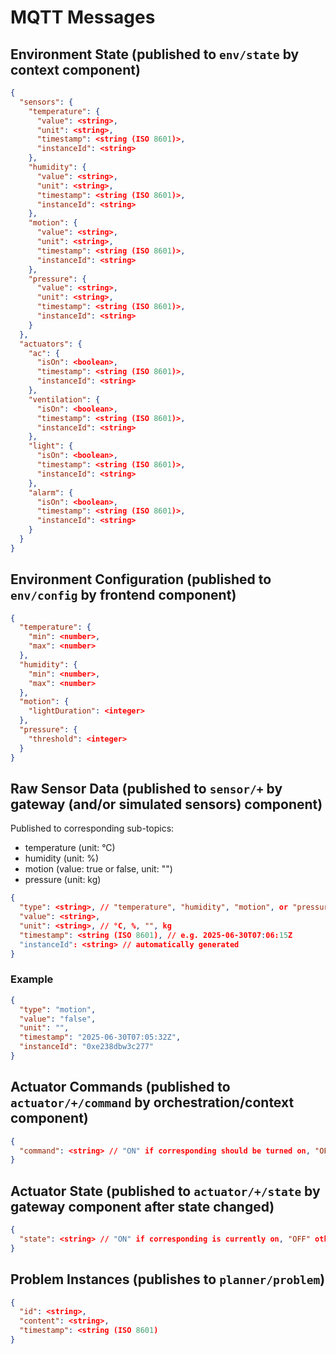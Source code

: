 # MQTT Messages

## Environment State (published to `env/state` by context component)

```json
{
  "sensors": {
    "temperature": {
      "value": <string>,
      "unit": <string>,
      "timestamp": <string (ISO 8601)>,
      "instanceId": <string>
    },
    "humidity": {
      "value": <string>,
      "unit": <string>,
      "timestamp": <string (ISO 8601)>,
      "instanceId": <string>
    },
    "motion": {
      "value": <string>,
      "unit": <string>,
      "timestamp": <string (ISO 8601)>,
      "instanceId": <string>
    },
    "pressure": {
      "value": <string>,
      "unit": <string>,
      "timestamp": <string (ISO 8601)>,
      "instanceId": <string>
    }
  },
  "actuators": {
    "ac": {
      "isOn": <boolean>,
      "timestamp": <string (ISO 8601)>,
      "instanceId": <string>
    },
    "ventilation": {
      "isOn": <boolean>,
      "timestamp": <string (ISO 8601)>,
      "instanceId": <string>
    },
    "light": {
      "isOn": <boolean>,
      "timestamp": <string (ISO 8601)>,
      "instanceId": <string>
    },
    "alarm": {
      "isOn": <boolean>,
      "timestamp": <string (ISO 8601)>,
      "instanceId": <string>
    }
  }
}
```

## Environment Configuration (published to `env/config` by frontend component)

```json
{
  "temperature": {
    "min": <number>,
    "max": <number>
  },
  "humidity": {
    "min": <number>,
    "max": <number>
  },
  "motion": {
    "lightDuration": <integer>
  },
  "pressure": {
    "threshold": <integer>
  }
}
```

## Raw Sensor Data (published to `sensor/+` by gateway (and/or simulated sensors) component)

Published to corresponding sub-topics:

- temperature (unit: °C)
- humidity (unit: %)
- motion (value: true or false, unit: "")
- pressure (unit: kg)

```json
{
  "type": <string>, // "temperature", "humidity", "motion", or "pressure"
  "value": <string>,
  "unit": <string>, // °C, %, "", kg
  "timestamp": <string (ISO 8601), // e.g. 2025-06-30T07:06:15Z
  "instanceId": <string> // automatically generated
}
```

### Example

```json
{
  "type": "motion",
  "value": "false",
  "unit": "",
  "timestamp": "2025-06-30T07:05:32Z",
  "instanceId": "0xe238dbw3c277"
}
```

## Actuator Commands (published to `actuator/+/command` by orchestration/context component)

```json
{
  "command": <string> // "ON" if corresponding should be turned on, "OFF" otherwise
}
```

## Actuator State (published to `actuator/+/state` by gateway component after state changed)

```json
{
  "state": <string> // "ON" if corresponding is currently on, "OFF" otherwise
}
```

## Problem Instances (publishes to `planner/problem`)

```json
{
  "id": <string>,
  "content": <string>,
  "timestamp": <string (ISO 8601)
}
```

